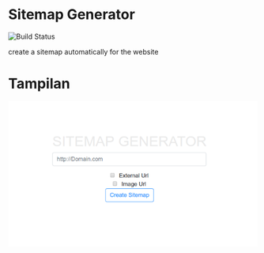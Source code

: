 # Sitemap Generator

![Build Status](https://travis-ci.org/joemccann/dillinger.svg?branch=master)

create a sitemap automatically for the website

# Tampilan
![N](./img/1.png)